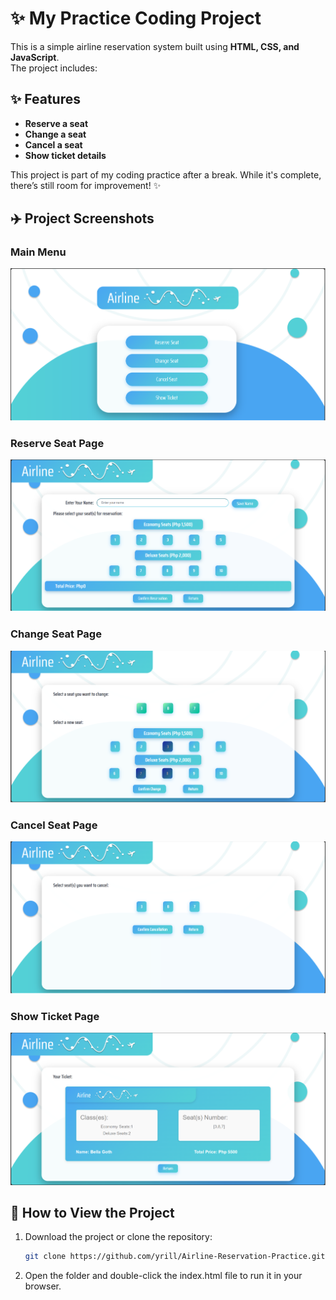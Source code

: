 # ✨ My Practice Coding Project

This is a simple airline reservation system built using **HTML, CSS, and JavaScript**.  
The project includes:

## ✨ Features
- **Reserve a seat**  
- **Change a seat**  
- **Cancel a seat**  
- **Show ticket details**  

This project is part of my coding practice after a break. While it's complete, there’s still room for improvement! ✨  

## ✈️ Project Screenshots

### Main Menu
![Main Menu](screenshots/Main%20Menu%20Output.png)

### Reserve Seat Page  
![Reserve Seat Page](screenshots/Reserve%20Seat%20Page%20Output.png)  

### Change Seat Page  
![Change Seat Page](screenshots/Change%20Seat%20Page%20Output.png)  

### Cancel Seat Page  
![Cancel Seat Page](screenshots/Cancel%20Seat%20Page%20Output.png) 

### Show Ticket Page  
![Show Ticket Page](screenshots/Show%20Ticket%20Page%20Output.png)  

## 🚀 How to View the Project

1. Download the project or clone the repository:
   ```bash
   git clone https://github.com/yrill/Airline-Reservation-Practice.git
   ```
2. Open the folder and double-click the index.html file to run it in your browser.
